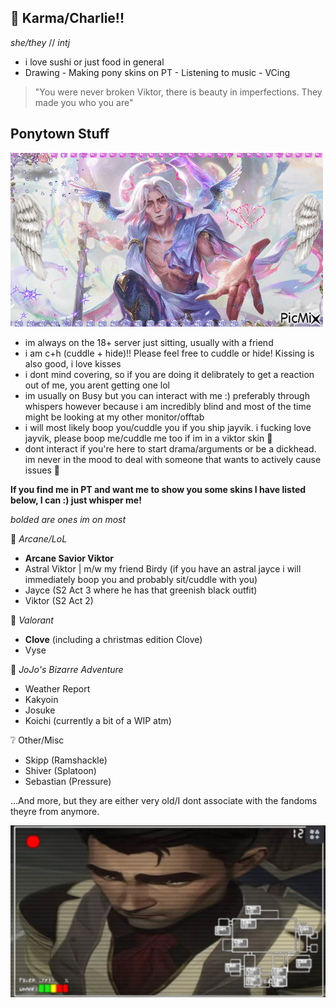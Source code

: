 ## 💜 Karma/Charlie!!
*she/they* // *intj*
- i love sushi or just food in general
- Drawing - Making pony skins on PT - Listening to music - VCing
> "You were never broken Viktor, there is beauty in imperfections. They made you who you are"
## Ponytown Stuff
![](https://github.com/karmrsha/silly/blob/main/my%20wife.gif)

- im always on the 18+ server just sitting, usually with a friend
- i am c+h (cuddle + hide)!! Please feel free to cuddle or hide! Kissing is also good, i love kisses
- i dont mind covering, so if you are doing it delibrately to get a reaction out of me, you arent getting one lol
- im usually on Busy but you can interact with me :) preferably through whispers however because i am incredibly blind and most of the time might be looking at my other monitor/offtab
- i will most likely boop you/cuddle you if you ship jayvik. i fucking love jayvik, please boop me/cuddle me too if im in a viktor skin 🙏
- dont interact if you're here to start drama/arguments or be a dickhead. im never in the mood to deal with someone that wants to actively cause issues 💜

**If you find me in PT and want me to show you some skins I have listed below, I can :) just whisper me!**

*bolded are ones im on most*

🔮 *Arcane/LoL*
- **Arcane Savior Viktor**
- Astral Viktor | m/w my friend Birdy (if you have an astral jayce i will immediately boop you and probably sit/cuddle with you)
- Jayce (S2 Act 3 where he has that greenish black outfit)
- Viktor (S2 Act 2)

🔴 *Valorant*
- **Clove** (including a christmas edition Clove)
- Vyse

🦋 *JoJo's Bizarre Adventure*
- Weather Report
- Kakyoin
- Josuke
- Koichi (currently a bit of a WIP atm)

❔ Other/Misc
- Skipp (Ramshackle)
- Shiver (Splatoon)
- Sebastian (Pressure)

...And more, but they are either very old/I dont associate with the fandoms theyre from anymore.

![](https://github.com/karmrsha/silly/blob/main/five%20night%20at%20freddy.png)
